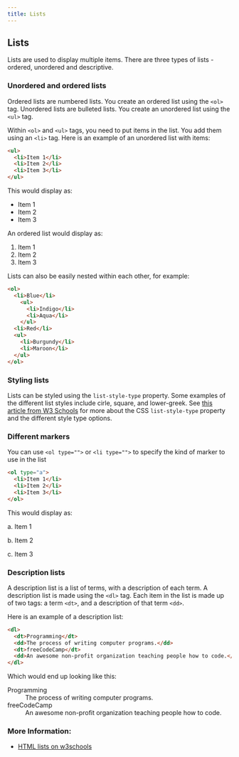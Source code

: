 ```yaml
---
title: Lists
---
```


## Lists
Lists are used to display multiple items. There are three types of lists - ordered, unordered and descriptive.

### Unordered and ordered lists
Ordered lists are numbered lists. You create an ordered list using the `<ol>` tag.
Unordered lists are bulleted lists. You create an unordered list using the `<ul>` tag.

Within `<ol>` and `<ul>` tags, you need to put items in the list. You add them using an `<li>` tag. Here is an example of an unordered list with items:
```HTML
<ul>
  <li>Item 1</li>
  <li>Item 2</li>
  <li>Item 3</li>
</ul>
```

This would display as:
* Item 1
* Item 2
* Item 3

An ordered list would display as:
1. Item 1
2. Item 2
3. Item 3

Lists can also be easily nested within each other, for example:

```html
<ol>
  <li>Blue</li>
    <ul>
      <li>Indigo</li>
      <li>Aqua</li>
    </ul>
  <li>Red</li>
  <ul>
    <li>Burgundy</li>
    <li>Maroon</li>
  </ul>
</ol>
```

### Styling lists
Lists can be styled using the `list-style-type` property. Some examples of the different list styles include cirle, square, and lower-greek. See [this article
from W3 Schools](https://www.w3schools.com/cssref/pr_list-style-type.asp) for more about the CSS `list-style-type` property and the different style type options.

### Different markers 
You can use `<ol type="">` or `<li type="">` to specify the kind of marker to use in the list

```HTML
<ol type="a">
  <li>Item 1</li>
  <li>Item 2</li>
  <li>Item 3</li>
</ol>
```

This would display as: 

a. Item 1 

b. Item 2 

c. Item 3


### Description lists
A description list is a list of terms, with a description of each term. A description list is made using the `<dl>` tag.
Each item in the list is made up of two tags: a term `<dt>`, and a description of that term `<dd>`.

Here is an example of a description list:
```HTML
<dl>
  <dt>Programming</dt>
  <dd>The process of writing computer programs.</dd>
  <dt>freeCodeCamp</dt>
  <dd>An awesome non-profit organization teaching people how to code.</dd>
</dl>
```
Which would end up looking like this:
<dl>
  <dt>Programming</dt>
  <dd>The process of writing computer programs.</dd>
  <dt>freeCodeCamp</dt>
  <dd>An awesome non-profit organization teaching people how to code.</dd>
</dl>

### More Information:
<!-- Please add any articles you think might be helpful to read before writing the article -->
* [HTML lists on w3schools](https://www.w3schools.com/html/html_lists.asp)

